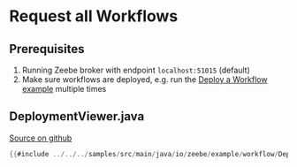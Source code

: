 # Request all Workflows

## Prerequisites

1. Running Zeebe broker with endpoint `localhost:51015` (default)
1. Make sure workflows are deployed, e.g. run the [Deploy a Workflow example](java-client-examples/workflow-deploy.html) multiple times

## DeploymentViewer.java

[Source on github](https://github.com/zeebe-io/zeebe/tree/{{commit}}/samples/src/main/java/io/zeebe/example/workflow/DeploymentViewer.java)

```java
{{#include ../../../samples/src/main/java/io/zeebe/example/workflow/DeploymentViewer.java}}
```
